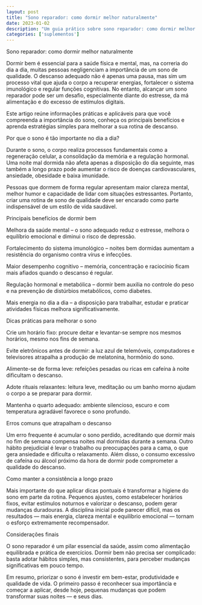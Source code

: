 ```yaml
---
layout: post
title: "Sono reparador: como dormir melhor naturalmente"
date: 2023-01-02
description: "Um guia prático sobre sono reparador: como dormir melhor naturalmente, com dicas acessíveis para o dia a dia."
categories: ['suplementos']
---
```


Sono reparador: como dormir melhor naturalmente

Dormir bem é essencial para a saúde física e mental, mas, na correria do dia a dia, muitas pessoas negligenciam a importância de um sono de qualidade. O descanso adequado não é apenas uma pausa, mas sim um processo vital que ajuda o corpo a recuperar energias, fortalecer o sistema imunológico e regular funções cognitivas. No entanto, alcançar um sono reparador pode ser um desafio, especialmente diante do estresse, da má alimentação e do excesso de estímulos digitais.

Este artigo reúne informações práticas e aplicáveis para que você compreenda a importância do sono, conheça os principais benefícios e aprenda estratégias simples para melhorar a sua rotina de descanso.

Por que o sono é tão importante no dia a dia?

Durante o sono, o corpo realiza processos fundamentais como a regeneração celular, a consolidação da memória e a regulação hormonal. Uma noite mal dormida não afeta apenas a disposição do dia seguinte, mas também a longo prazo pode aumentar o risco de doenças cardiovasculares, ansiedade, obesidade e baixa imunidade.

Pessoas que dormem de forma regular apresentam maior clareza mental, melhor humor e capacidade de lidar com situações estressantes. Portanto, criar uma rotina de sono de qualidade deve ser encarado como parte indispensável de um estilo de vida saudável.

Principais benefícios de dormir bem

Melhora da saúde mental – o sono adequado reduz o estresse, melhora o equilíbrio emocional e diminui o risco de depressão.

Fortalecimento do sistema imunológico – noites bem dormidas aumentam a resistência do organismo contra vírus e infecções.

Maior desempenho cognitivo – memória, concentração e raciocínio ficam mais afiados quando o descanso é regular.

Regulação hormonal e metabólica – dormir bem auxilia no controle do peso e na prevenção de distúrbios metabólicos, como diabetes.

Mais energia no dia a dia – a disposição para trabalhar, estudar e praticar atividades físicas melhora significativamente.

Dicas práticas para melhorar o sono

Crie um horário fixo: procure deitar e levantar-se sempre nos mesmos horários, mesmo nos fins de semana.

Evite eletrônicos antes de dormir: a luz azul de telemóveis, computadores e televisores atrapalha a produção de melatonina, hormônio do sono.

Alimente-se de forma leve: refeições pesadas ou ricas em cafeína à noite dificultam o descanso.

Adote rituais relaxantes: leitura leve, meditação ou um banho morno ajudam o corpo a se preparar para dormir.

Mantenha o quarto adequado: ambiente silencioso, escuro e com temperatura agradável favorece o sono profundo.

Erros comuns que atrapalham o descanso

Um erro frequente é acumular o sono perdido, acreditando que dormir mais no fim de semana compensa noites mal dormidas durante a semana. Outro hábito prejudicial é levar o trabalho ou preocupações para a cama, o que gera ansiedade e dificulta o relaxamento. Além disso, o consumo excessivo de cafeína ou álcool próximo da hora de dormir pode comprometer a qualidade do descanso.

Como manter a consistência a longo prazo

Mais importante do que aplicar dicas pontuais é transformar a higiene do sono em parte da rotina. Pequenos ajustes, como estabelecer horários fixos, evitar estímulos noturnos e valorizar o descanso, podem gerar mudanças duradouras. A disciplina inicial pode parecer difícil, mas os resultados — mais energia, clareza mental e equilíbrio emocional — tornam o esforço extremamente recompensador.

Considerações finais

O sono reparador é um pilar essencial da saúde, assim como alimentação equilibrada e prática de exercícios. Dormir bem não precisa ser complicado: basta adotar hábitos simples, mas consistentes, para perceber mudanças significativas em pouco tempo.

Em resumo, priorizar o sono é investir em bem-estar, produtividade e qualidade de vida. O primeiro passo é reconhecer sua importância e começar a aplicar, desde hoje, pequenas mudanças que podem transformar suas noites — e seus dias.
